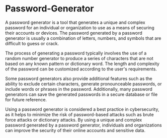# Password-Generator
A password generator is a tool that generates a unique and complex password for an individual or organization to use as a means of securing their accounts or devices. The password generated by a password generator is usually a combination of letters, numbers, and symbols that are difficult to guess or crack.

The process of generating a password typically involves the use of a random number generator to produce a series of characters that are not based on any known pattern or dictionary word. The length and complexity of the password can be customized according to the user's requirements.

Some password generators also provide additional features such as the ability to exclude certain characters, generate pronounceable passwords, or include words or phrases in the password. Additionally, many password generators can save the generated passwords in a secure database or file for future reference.

Using a password generator is considered a best practice in cybersecurity, as it helps to minimize the risk of password-based attacks such as brute force attacks or dictionary attacks. By using a unique and complex password generated by a password generator, individuals and organizations can improve the security of their online accounts and sensitive data.
